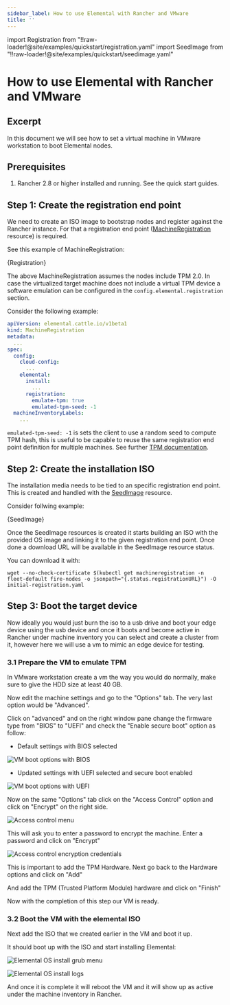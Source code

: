 ```yaml
---
sidebar_label: How to use Elemental with Rancher and VMware
title: ''
---
```


<head>
  <link rel="canonical" href="https://elemental.docs.rancher.com/rancher-vmware"/>
</head>

import Registration from "!!raw-loader!@site/examples/quickstart/registration.yaml"
import SeedImage from "!!raw-loader!@site/examples/quickstart/seedimage.yaml"

# How to use Elemental with Rancher and VMware

## Excerpt

In this document we will see how to set a virtual machine in VMware workstation to boot Elemental nodes.

## Prerequisites

1. Rancher 2.8 or higher installed and running. See the quick start guides.

## Step 1: Create the registration end point

We need to create an ISO image to bootstrap nodes and register against the Rancher instance. For that
a registration end point ([MachineRegistration](machineregistration-reference.md) resource) is required.

See this example of MachineRegistration:

<CodeBlock language="yaml" title="registration.yaml" showLineNumbers>{Registration}</CodeBlock>

The above MachineRegistration assumes the nodes include TPM 2.0. In case the virtualized target machine does
not include a virtual TPM device a software emulation can be configured in the
`config.elemental.registration` section.

Consider the following example:

```yaml showLineNumbers
apiVersion: elemental.cattle.io/v1beta1
kind: MachineRegistration
metadata:
  ...
spec:
  config:
    cloud-config:
      ...
    elemental:
      install:
        ...
      registration:
        emulate-tpm: true
        emulated-tpm-seed: -1
  machineInventoryLabels:
    ...
```

`emulated-tpm-seed: -1` is sets the client to use a random seed to compute TPM hash, this is useful to be capable
to reuse the same registration end point definition for multiple machines. See further [TPM documentation](tpm.md).

## Step 2: Create the installation ISO

The installation media needs to be tied to an specific registration end point. This is created and handled
with the [SeedImage](seedimage-reference.md) resource.

Consider follwing example:

<CodeBlock language="yaml" title="seedimage.yaml" showLineNumbers>{SeedImage}</CodeBlock>

Once the SeedImage resources is created it starts building an ISO with the provided OS image and linking it to
the given registration end point. Once done a download URL will be available in the SeedImage resource status.

You can download it with:

```shell
wget --no-check-certificate $(kubectl get machineregistration -n fleet-default fire-nodes -o jsonpath="{.status.registrationURL}") -O initial-registration.yaml
```

## Step 3: Boot the target device

Now ideally you would just burn the iso to a usb drive and boot your edge device using the usb device and once it boots and become active in Rancher under machine inventory you can select and create a cluster from it, however here we will use a vm to mimic an edge device for testing.

### 3.1 Prepare the VM to emulate TPM

In VMware workstation create a vm the way you would do normally, make sure to give the HDD size at least 40 GB.

Now edit the machine settings and go to the "Options" tab. The very last option would be "Advanced".

Click on "advanced" and on the right window pane change the firmware type from "BIOS" to "UEFI" and check the "Enable secure boot" option as follow:

* Default settings with BIOS selected

![VM boot options with BIOS](images/rancher-vmware-vm-boot-bios.png)

* Updated settings with UEFI selected and secure boot enabled

![VM boot options with UEFI](images/rancher-vmware-vm-boot-uefi.png)

Now on the same "Options" tab click on the "Access Control" option and click on "Encrypt" on the right side.

![Access control menu](images/rancher-vmware-access-control-menu.png)

This will ask you to enter a password to encrypt the machine. Enter a password and click on "Encrypt"

![Access control encryption credentials](images/rancher-vmware-access-control-encrypt.png)  

This is important to add the TPM Hardware. Next go back to the Hardware options and click on "Add"

And add the TPM (Trusted Platform Module) hardware and click on "Finish"

Now with the completion of this step our VM is ready.

### 3.2 Boot the VM with the elemental ISO

Next add the ISO that we created earlier in the VM and boot it up.

It should boot up with the ISO and start installing Elemental:

![Elemental OS install grub menu](images/rancher-vmware-elemental-install-grub.png)

![Elemental OS install logs](images/rancher-vmware-elemental-install-logs.png)

And once it is complete it will reboot the VM and it will show up as active under the machine inventory in Rancher.

